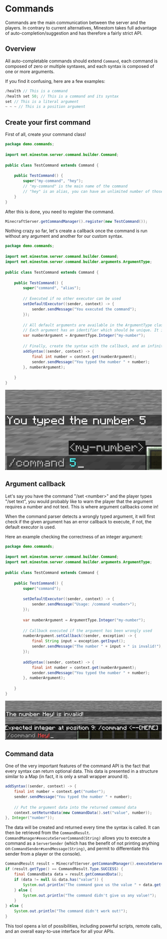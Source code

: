 # Commands

Commands are the main communication between the server and the players. In contrary to current alternatives, Minestom takes full advantage of auto-completion/suggestion and has therefore a fairly strict API.

## Overview

All auto-completable commands should extend `Command`, each command is composed of zero or multiple syntaxes, and each syntax is composed of one or more arguments.

If you find it confusing, here are a few examples:

```java
/health // This is a command
/health set 50; // This is a command and its syntax
set // This is a literal argument
~ ~ ~ // This is a position argument  
```

## Create your first command

First of all, create your command class!

```java
package demo.commands;

import net.minestom.server.command.builder.Command;

public class TestCommand extends Command {

    public TestCommand() {
        super("my-command", "hey");
        // "my-command" is the main name of the command
        // "hey" is an alias, you can have an unlimited number of those
    }
}
```

After this is done, you need to register the command.

```java
MinecraftServer.getCommandManager().register(new TestCommand());
```

Nothing crazy so far, let's create a callback once the command is run without any argument and another for our custom syntax.

```java
package demo.commands;

import net.minestom.server.command.builder.Command;
import net.minestom.server.command.builder.arguments.ArgumentType;

public class TestCommand extends Command {

    public TestCommand() {
        super("command", "alias");

        // Executed if no other executor can be used
        setDefaultExecutor((sender, context) -> {
            sender.sendMessage("You executed the command");
        });

        // All default arguments are available in the ArgumentType class
        // Each argument has an identifier which should be unique. It is used internally to create the nodes
        var numberArgument = ArgumentType.Integer("my-number");

        // Finally, create the syntax with the callback, and an infinite number of arguments
        addSyntax((sender, context) -> {
            final int number = context.get(numberArgument);
            sender.sendMessage("You typed the number " + number);
        }, numberArgument);

    }
}
```

![The command in action](../.gitbook/assets/screenshot-2021-02-12-at-04.57.33.png)

## Argument callback

Let's say you have the command "/set &lt;number&gt;" and the player types "/set text", you would probably like to warn the player that the argument requires a number and not text. This is where argument callbacks come in!

When the command parser detects a wrongly typed argument, it will first check if the given argument has an error callback to execute, if not, the default executor is used.

Here an example checking the correctness of an integer argument:

```java
package demo.commands;

import net.minestom.server.command.builder.Command;
import net.minestom.server.command.builder.arguments.ArgumentType;

public class TestCommand extends Command {

    public TestCommand() {
        super("command");

        setDefaultExecutor((sender, context) -> {
            sender.sendMessage("Usage: /command <number>");
        });

        var numberArgument = ArgumentType.Integer("my-number");

        // Callback executed if the argument has been wrongly used
        numberArgument.setCallback((sender, exception) -> {
            final String input = exception.getInput();
            sender.sendMessage("The number " + input + " is invalid!");
        });

        addSyntax((sender, context) -> {
            final int number = context.get(numberArgument);
            sender.sendMessage("You typed the number " + number);
        }, numberArgument);

    }
}
```

![Argument callback detecting an invalid number](../.gitbook/assets/screenshot-2021-02-12-at-05.27.21.png)

## Command data

One of the very important features of the command API is the fact that every syntax can return optional data. This data is presented in a structure similar to a Map \(in fact, it is only a small wrapper around it\).

```java
addSyntax((sender, context) -> {
    final int number = context.get("number");
    sender.sendMessage("You typed the number " + number);

    // Put the argument data into the returned command data
    context.setReturnData(new CommandData().set("value", number));
}, Integer("number"));
```

The data will be created and returned every time the syntax is called. It can then be retrieved from the `CommandResult`. `CommandManager#executeServerCommand(String)` allows you to execute a command as a `ServerSender` \(which has the benefit of not printing anything on `CommandSender#sendMessage(String)`, and permit to differentiate this sender from a player or the console\).

```java
CommandResult result = MinecraftServer.getCommandManager().executeServerCommand("command 5");
if (result.getType() == CommandResult.Type.SUCCESS) {
    final CommandData data = result.getCommandData();
    if (data != null && data.has("value")) {
        System.out.println("The command gave us the value " + data.get("value"));
    } else {
        System.out.println("The command didn't give us any value!");
    }
} else {
    System.out.println("The command didn't work out!");
}
```

This tool opens a lot of possibilities, including powerful scripts, remote calls, and an overall easy-to-use interface for all your APIs.

